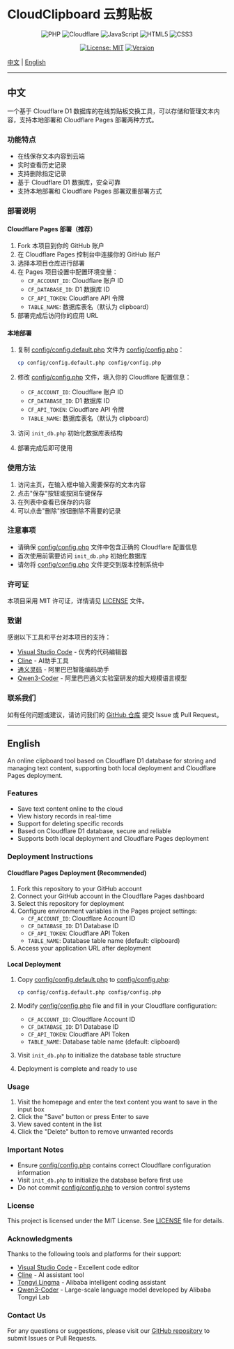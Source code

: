 # CloudClipboard 云剪贴板

<div align="center">

![PHP](https://img.shields.io/badge/PHP-777BB4?style=for-the-badge&logo=php&logoColor=white)
![Cloudflare](https://img.shields.io/badge/Cloudflare-F38020?style=for-the-badge&logo=cloudflare&logoColor=white)
![JavaScript](https://img.shields.io/badge/JavaScript-F7DF1E?style=for-the-badge&logo=javascript&logoColor=black)
![HTML5](https://img.shields.io/badge/HTML5-E34F26?style=for-the-badge&logo=html5&logoColor=white)
![CSS3](https://img.shields.io/badge/CSS3-1572B6?style=for-the-badge&logo=css3&logoColor=white)

[![License: MIT](https://img.shields.io/badge/License-MIT-yellow.svg?style=for-the-badge)](https://opensource.org/licenses/MIT)
[![Version](https://img.shields.io/badge/version-2.2-blue.svg?style=for-the-badge)](https://github.com/your-username/cloudclipboard)

</div>

[中文](#中文) | [English](#english)

---

## 中文

一个基于 Cloudflare D1 数据库的在线剪贴板交换工具，可以存储和管理文本内容，支持本地部署和 Cloudflare Pages 部署两种方式。

### 功能特点

- 在线保存文本内容到云端
- 实时查看历史记录
- 支持删除指定记录
- 基于 Cloudflare D1 数据库，安全可靠
- 支持本地部署和 Cloudflare Pages 部署双重部署方式

### 部署说明

#### Cloudflare Pages 部署（推荐）
1. Fork 本项目到你的 GitHub 账户
2. 在 Cloudflare Pages 控制台中连接你的 GitHub 账户
3. 选择本项目仓库进行部署
4. 在 Pages 项目设置中配置环境变量：
   - `CF_ACCOUNT_ID`: Cloudflare 账户 ID
   - `CF_DATABASE_ID`: D1 数据库 ID
   - `CF_API_TOKEN`: Cloudflare API 令牌
   - `TABLE_NAME`: 数据库表名（默认为 clipboard）
5. 部署完成后访问你的应用 URL

#### 本地部署
1. 复制 [config/config.default.php](file:///config/config.default.php) 文件为 [config/config.php](file:///config/config.php)：
   ```bash
   cp config/config.default.php config/config.php
   ```

2. 修改 [config/config.php](file:///config/config.php) 文件，填入你的 Cloudflare 配置信息：
   - `CF_ACCOUNT_ID`: Cloudflare 账户 ID
   - `CF_DATABASE_ID`: D1 数据库 ID
   - `CF_API_TOKEN`: Cloudflare API 令牌
   - `TABLE_NAME`: 数据库表名（默认为 clipboard）

3. 访问 `init_db.php` 初始化数据库表结构

4. 部署完成后即可使用

### 使用方法

1. 访问主页，在输入框中输入需要保存的文本内容
2. 点击"保存"按钮或按回车键保存
3. 在列表中查看已保存的内容
4. 可以点击"删除"按钮删除不需要的记录

### 注意事项

- 请确保 [config/config.php](file:///config/config.php) 文件中包含正确的 Cloudflare 配置信息
- 首次使用前需要访问 `init_db.php` 初始化数据库
- 请勿将 [config/config.php](file:///config/config.php) 文件提交到版本控制系统中

### 许可证

本项目采用 MIT 许可证，详情请见 [LICENSE](file:///LICENSE) 文件。

### 致谢

感谢以下工具和平台对本项目的支持：

- [Visual Studio Code](https://code.visualstudio.com/) - 优秀的代码编辑器
- [Cline](https://github.com/cline/cline.git) - AI助手工具
- [通义灵码](https://tongyi.aliyun.com/lingma/) - 阿里巴巴智能编码助手
- [Qwen3-Coder](https://tongyi.aliyun.com/qianwen/) - 阿里巴巴通义实验室研发的超大规模语言模型

### 联系我们

如有任何问题或建议，请访问我们的 [GitHub 仓库](https://github.com/lukechern/CloudClipboard) 提交 Issue 或 Pull Request。

---

## English

An online clipboard tool based on Cloudflare D1 database for storing and managing text content, supporting both local deployment and Cloudflare Pages deployment.

### Features

- Save text content online to the cloud
- View history records in real-time
- Support for deleting specific records
- Based on Cloudflare D1 database, secure and reliable
- Supports both local deployment and Cloudflare Pages deployment

### Deployment Instructions

#### Cloudflare Pages Deployment (Recommended)
1. Fork this repository to your GitHub account
2. Connect your GitHub account in the Cloudflare Pages dashboard
3. Select this repository for deployment
4. Configure environment variables in the Pages project settings:
   - `CF_ACCOUNT_ID`: Cloudflare Account ID
   - `CF_DATABASE_ID`: D1 Database ID
   - `CF_API_TOKEN`: Cloudflare API Token
   - `TABLE_NAME`: Database table name (default: clipboard)
5. Access your application URL after deployment

#### Local Deployment
1. Copy [config/config.default.php](file:///config/config.default.php) to [config/config.php](file:///config/config.php):
   ```bash
   cp config/config.default.php config/config.php
   ```

2. Modify [config/config.php](file:///config/config.php) file and fill in your Cloudflare configuration:
   - `CF_ACCOUNT_ID`: Cloudflare Account ID
   - `CF_DATABASE_ID`: D1 Database ID
   - `CF_API_TOKEN`: Cloudflare API Token
   - `TABLE_NAME`: Database table name (default: clipboard)

3. Visit `init_db.php` to initialize the database table structure

4. Deployment is complete and ready to use

### Usage

1. Visit the homepage and enter the text content you want to save in the input box
2. Click the "Save" button or press Enter to save
3. View saved content in the list
4. Click the "Delete" button to remove unwanted records

### Important Notes

- Ensure [config/config.php](file:///config/config.php) contains correct Cloudflare configuration information
- Visit `init_db.php` to initialize the database before first use
- Do not commit [config/config.php](file:///config/config.php) to version control systems

### License

This project is licensed under the MIT License. See [LICENSE](file:///LICENSE) file for details.

### Acknowledgments

Thanks to the following tools and platforms for their support:

- [Visual Studio Code](https://code.visualstudio.com/) - Excellent code editor
- [Cline](https://github.com/cline/cline.git) - AI assistant tool
- [Tongyi Lingma](https://tongyi.aliyun.com/lingma/) - Alibaba intelligent coding assistant
- [Qwen3-Coder](https://tongyi.aliyun.com/qianwen/) - Large-scale language model developed by Alibaba Tongyi Lab

### Contact Us

For any questions or suggestions, please visit our [GitHub repository](https://github.com/lukechern/CloudClipboard) to submit Issues or Pull Requests.